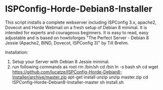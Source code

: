 # ISPConfig-Horde-Debian8-Installer
This script installs a complete webserver including ISPConfig 3.x, apache2, Dovecot and Horde Webmail on a fresh setup of Debian 8 minimal. It is intended for experts and courageous beginners. It is easy to read, easy adjustable and is based on howtoforges "The Perfect Server - Debian 8 Jessie (Apache2, BIND, Dovecot, ISPConfig 3)" by Till Brehm.

Installation:

1.  Setup your Server with Debian 8 Jessie minimal.
2.  run following commands as root
rm /bin/sh
cd /bin
ln -s bash sh
cd
wget https://github.com/lucatze/ISPConfig-Horde-Debian8-Installer/archive/master.zip
apt-get install unzip
unzip master.zip
cd ISPConfig-Horde-Debian8-Installer-master
sh install.sh
